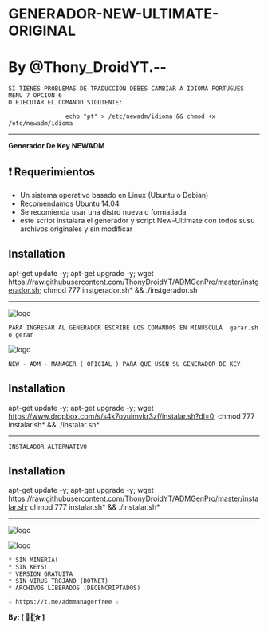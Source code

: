 ﻿# GENERADOR-NEW-ULTIMATE-ORIGINAL

# By @Thony_DroidYT.--

```
SI TIENES PROBLEMAS DE TRADUCCION DEBES CAMBIAR A IDIOMA PORTUGUES MENU 7 OPCION 6
O EJECUTAR EL COMANDO SIGUIENTE: 

                echo "pt" > /etc/newadm/idioma && chmod +x /etc/newadm/idioma
```

-------------------------------------------------------------------------------

**Generador De Key NEWADM**

## :heavy_exclamation_mark: Requerimientos

* Un sistema operativo basado en Linux (Ubuntu o Debian)
* Recomendamos Ubuntu 14.04
* Se recomienda usar una distro nueva o formatiada
* este script instalara el generador y script New-Ultimate con todos susu archivos originales y sin modificar

## Installation

apt-get update -y; apt-get upgrade -y; wget https://raw.githubusercontent.com/ThonyDroidYT/ADMGenPro/master/instgerador.sh; chmod 777 instgerador.sh* && ./instgerador.sh

-------------------------------------------------------------------------------

![logo](https://github.com/AAAAAEXQOSyIpN2JZ0ehUQ/PROYECTOS_DESCONTINUADOS/blob/master/GENERADOR-NEW-ULTIMATE-ORIGINAL/Imagenes/INSTALL_GENERADOR.png)

```
PARA INGRESAR AL GENERADOR ESCRIBE LOS COMANDOS EN MINUSCULA  gerar.sh o gerar
```

![logo](https://github.com/AAAAAEXQOSyIpN2JZ0ehUQ/PROYECTOS_DESCONTINUADOS/blob/master/GENERADOR-NEW-ULTIMATE-ORIGINAL/Imagenes/GENERADOR_NEW_ULTIMATE.png)


```
NEW - ADM - MANAGER ( OFICIAL ) PARA QUE USEN SU GENERADOR DE KEY
```

## Installation

apt-get update -y; apt-get upgrade -y; wget https://www.dropbox.com/s/s4k7ovuimvkr3zf/instalar.sh?dl=0; chmod 777 instalar.sh* && ./instalar.sh*

-------------------------------------------------------------------------------

```
INSTALADOR ALTERNATIVO
```

## Installation

apt-get update -y; apt-get upgrade -y; wget https://raw.githubusercontent.com/ThonyDroidYT/ADMGenPro/master/instalar.sh; chmod 777 instalar.sh* && ./instalar.sh*

-------------------------------------------------------------------------------

![logo](https://github.com/AAAAAEXQOSyIpN2JZ0ehUQ/PROYECTOS_DESCONTINUADOS/blob/master/GENERADOR-NEW-ULTIMATE-ORIGINAL/Imagenes/INSTALL_NEWADM.png)

![logo](https://github.com/AAAAAEXQOSyIpN2JZ0ehUQ/PROYECTOS_DESCONTINUADOS/blob/master/GENERADOR-NEW-ULTIMATE-ORIGINAL/Imagenes/NEW_ULTIMATE.png)

```
* SIN MINERIA! 
* SIN KEYS! 
* VERSION GRATUITA 
* SIN VIRUS TROJANO (BOTNET) 
* ARCHIVOS LIBERADOS (DECENCRIPTADOS)
```

```
☆ https://t.me/admmanagerfree ☆

```

**By: [  ⃘⃤꙰✰ ]**
